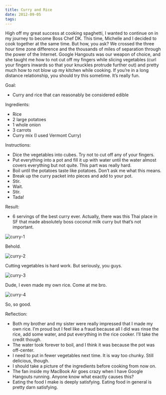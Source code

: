```yaml
---
title: Curry and Rice
date: 2012-09-05
tags:
---
```


High off my great success at cooking spaghetti, I wanted to continue on in my journey to become Boss Chef DK. This time, Michelle and I decided to cook together at the same time. But how, you ask? We crossed the three hour time zone difference and the thousands of miles of separation through the power of the Internet. Google Hangouts was our weapon of choice, and she taught me how to not cut off my fingers while slicing vegetables (curl your fingers inwards so that your knuckles protrude further out) and pretty much how to not blow up my kitchen while cooking. If you’re in a long distance relationship, you should try this sometime. It’s really fun.

Goal:

- Curry and rice that can reasonably be considered edible

Ingredients:

- Rice
- 2 large potatoes
- 1 whole onion
- 3 carrots
- Curry mix (I used Vermont Curry)

Instructions:
- Dice the vegetables into cubes. Try not to cut off any of your fingers.
- Put everything into a pot and fill it up with water until the water almost covers everything but not quite. This part was really hard.
- Boil until the potatoes taste like potatoes. Don’t ask me what this means.
- Break up the curry packet into pieces and add to your pot.
- Stir.
- Wait.
- Stir.
- Tada!

Result:

- 6 servings of the best curry ever. Actually, there was this Thai place in SF that made absolutely boss coconut milk curry but that’s not important.

![curry-1](blog/curry-1.jpg)

Behold.

![curry-2](blog/curry-2.jpg)

Cutting vegetables is hard work. But seriously, you guys.

![curry-3](blog/curry-3.jpg)

Dude, I even made my own rice. Come at me bro.

![curry-4](blog/curry-4.jpg)

So, so good.

Reflection:

- Both my brother and my sister were really impressed that I made my own rice. I’m proud but I feel like a fraud because all I did was rinse the rice, add some water, and put everything in the rice cooker. I’ll take the credit though.
- The water took forever to boil, and I think it was because the pot was off-center.
- I need to put in fewer vegetables next time. It is way too chunky. Still delicious, though.
- I should take a picture of the ingredients before cooking from now on.
- The fan inside my MacBook Air goes crazy when I have Google Hangouts running. Anyone know what exactly causes this?
- Eating the food I make is deeply satisfying. Eating food in general is pretty darn satisfying.
